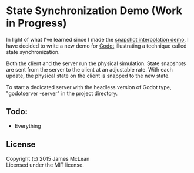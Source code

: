 # State Synchronization Demo (Work in Progress)

In light of what I've learned since I made the [snapshot interpolation demo](https://github.com/jrimclean/network-demo-tcp.git), I have decided to write a new demo for [Godot](http://www.godotengine.org) illustrating a technique called state synchronization.

Both the client and the server run the physical simulation. State snapshots are sent from the server to the client at an adjustable rate. With each update, the physical state on the client is snapped to the new state.

To start a dedicated server with the headless version of Godot type, "godotserver -server" in the project directory.

## Todo:
* Everything

## License
Copyright (c) 2015 James McLean  
Licensed under the MIT license.
